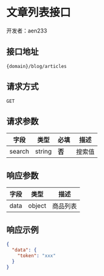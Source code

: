 # 文章列表接口

开发者：aen233

## 接口地址

`{domain}/blog/articles`

## 请求方式

`GET`

## 请求参数

| 字段 | 类型 | 必填  | 描述 |
| - | - | - | - |
| search | string | __否__ | 搜索值 |

## 响应参数

| 字段 | 类型 | 描述 |
| - | - | - |
| data | object | 商品列表 |

## 响应示例

```json
{
  "data": {
    "token": "xxx"
  }
}
```